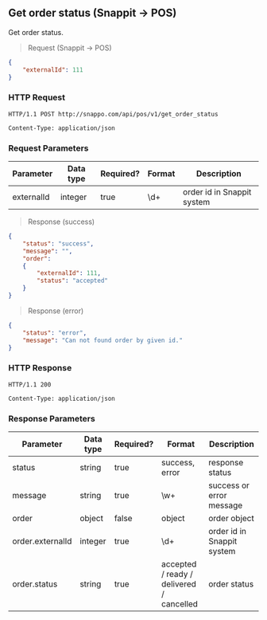 ## Get order status (Snappit -> POS)

Get order status.

> Request (Snappit -> POS)

```json
{
    "externalId": 111
}
```

### HTTP Request

`HTTP/1.1 POST http://snappo.com/api/pos/v1/get_order_status`

`Content-Type: application/json`

### Request Parameters

Parameter | Data type | Required? | Format | Description
--------- | --------- | --------- | ------ | -----------
externalId | integer | true | \d+ | order id in Snappit system

> Response (success)

```json
{
    "status": "success",
    "message": "",
    "order":
    {
        "externalId": 111,
        "status": "accepted"
    }
}
```

> Response (error)

```json
{
    "status": "error",
    "message": "Can not found order by given id."
}
```

### HTTP Response

`HTTP/1.1 200`

`Content-Type: application/json`

### Response Parameters

Parameter | Data type | Required? | Format | Description
--------- | --------- | --------- | ------ | -----------
status | string | true | success, error | response status
message | string | true | \w+ | success or error message
order | object | false | object | order object
order.externalId | integer | true | \d+ | order id in Snappit system
order.status | string | true | accepted / ready / delivered / cancelled | order status

